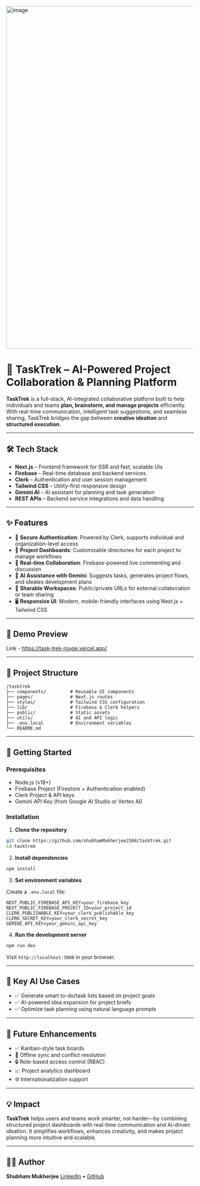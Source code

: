 <img width="1890" height="917" alt="image" src="https://github.com/user-attachments/assets/6fe08190-d054-49d6-b929-a341de8839c0" />

# 🚀 TaskTrek – AI-Powered Project Collaboration & Planning Platform

**TaskTrek** is a full-stack, AI-integrated collaborative platform built to help individuals and teams **plan, brainstorm, and manage projects** efficiently. With real-time communication, intelligent task suggestions, and seamless sharing, TaskTrek bridges the gap between **creative ideation** and **structured execution**.

---

## 🛠 Tech Stack

* **Next.js** – Frontend framework for SSR and fast, scalable UIs
* **Firebase** – Real-time database and backend services
* **Clerk** – Authentication and user session management
* **Tailwind CSS** – Utility-first responsive design
* **Gemini AI** – AI assistant for planning and task generation
* **REST APIs** – Backend service integrations and data handling

---

## ✨ Features

* 🔐 **Secure Authentication**: Powered by Clerk, supports individual and organization-level access
* 📂 **Project Dashboards**: Customizable directories for each project to manage workflows
* 💬 **Real-time Collaboration**: Firebase-powered live commenting and discussion
* 🤖 **AI Assistance with Gemini**: Suggests tasks, generates project flows, and ideates development plans
* 🔗 **Sharable Workspaces**: Public/private URLs for external collaboration or team sharing
* 🖥️ **Responsive UI**: Modern, mobile-friendly interfaces using Next.js + Tailwind CSS

---

## 📸 Demo Preview
Link - https://task-trek-rouge.vercel.app/


---

## 📁 Project Structure

```
/tasktrek
├── components/         # Reusable UI components
├── pages/              # Next.js routes
├── styles/             # Tailwind CSS configuration
├── lib/                # Firebase & Clerk helpers
├── public/             # Static assets
├── utils/              # AI and API logic
├── .env.local          # Environment variables
└── README.md
```

---

## 🚀 Getting Started

### Prerequisites

* Node.js (v18+)
* Firebase Project (Firestore + Authentication enabled)
* Clerk Project & API keys
* Gemini API Key (from Google AI Studio or Vertex AI)

### Installation

1. **Clone the repository**

```bash
git clone https://github.com/shubhamMukherjee2304/tasktrek.git
cd tasktrek
```

2. **Install dependencies**

```bash
npm install
```

3. **Set environment variables**

Create a `.env.local` file:

```env
NEXT_PUBLIC_FIREBASE_API_KEY=your_firebase_key
NEXT_PUBLIC_FIREBASE_PROJECT_ID=your_project_id
CLERK_PUBLISHABLE_KEY=your_clerk_publishable_key
CLERK_SECRET_KEY=your_clerk_secret_key
GEMINI_API_KEY=your_gemini_api_key
```

4. **Run the development server**

```bash
npm run dev
```

Visit `http://localhost:3000` in your browser.

---

## 📌 Key AI Use Cases

* ✅ Generate smart to-do/task lists based on project goals
* ✅ AI-powered idea expansion for project briefs
* ✅ Optimize task planning using natural language prompts

---

## 🧠 Future Enhancements

* ✅ Kanban-style task boards
* 🔄 Offline sync and conflict resolution
* 🔒 Role-based access control (RBAC)
* 📈 Project analytics dashboard
* 🌐 Internationalization support

---

## 💡 Impact

**TaskTrek** helps users and teams work smarter, not harder—by combining structured project dashboards with real-time communication and AI-driven ideation. It simplifies workflows, enhances creativity, and makes project planning more intuitive and scalable.

---

## 🧑‍💻 Author

**Shubham Mukherjee**
[LinkedIn](https://www.linkedin.com/in/shubham-mukherjee-a851a420a) • [GitHub](https://github.com/shubhamMukherjee2304)


